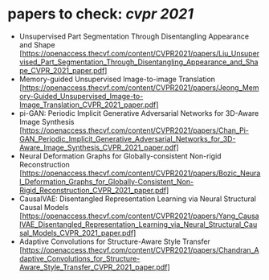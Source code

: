 # papers to check: *cvpr 2021*
- Unsupervised Part Segmentation Through Disentangling Appearance and Shape [https://openaccess.thecvf.com/content/CVPR2021/papers/Liu_Unsupervised_Part_Segmentation_Through_Disentangling_Appearance_and_Shape_CVPR_2021_paper.pdf]
- Memory-guided Unsupervised Image-to-image Translation [https://openaccess.thecvf.com/content/CVPR2021/papers/Jeong_Memory-Guided_Unsupervised_Image-to-Image_Translation_CVPR_2021_paper.pdf]
- pi-GAN: Periodic Implicit Generative Adversarial Networks for 3D-Aware Image Synthesis [https://openaccess.thecvf.com/content/CVPR2021/papers/Chan_Pi-GAN_Periodic_Implicit_Generative_Adversarial_Networks_for_3D-Aware_Image_Synthesis_CVPR_2021_paper.pdf]
- Neural Deformation Graphs for Globally-consistent Non-rigid Reconstruction [https://openaccess.thecvf.com/content/CVPR2021/papers/Bozic_Neural_Deformation_Graphs_for_Globally-Consistent_Non-Rigid_Reconstruction_CVPR_2021_paper.pdf]
- CausalVAE: Disentangled Representation Learning via Neural Structural Causal Models [https://openaccess.thecvf.com/content/CVPR2021/papers/Yang_CausalVAE_Disentangled_Representation_Learning_via_Neural_Structural_Causal_Models_CVPR_2021_paper.pdf]
- Adaptive Convolutions for Structure-Aware Style Transfer [https://openaccess.thecvf.com/content/CVPR2021/papers/Chandran_Adaptive_Convolutions_for_Structure-Aware_Style_Transfer_CVPR_2021_paper.pdf]
